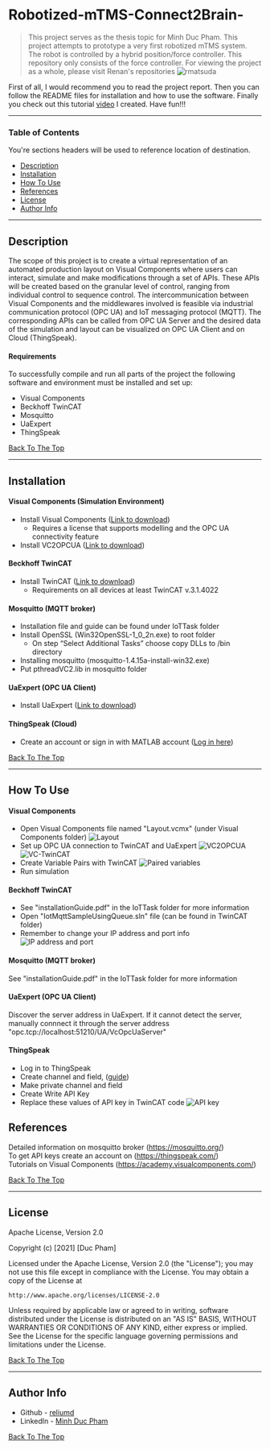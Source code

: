 # Robotized-mTMS-Connect2Brain-

> This project serves as the thesis topic for Minh Duc Pham. This project attempts to prototype a very first robotized mTMS system. The robot is controlled by a hybrid position/force controller. This repository only consists of the force controller. For viewing the project as a whole, please visit Renan's repositories ![rmatsuda](https://github.com/rmatsuda)

First of all, I would recommend you to read the project report. Then you can follow the README files for installation and how to use the software. Finally you check out this tutorial [video](https://youtu.be/iiVabQawqck) I created. Have fun!!!

---

### Table of Contents
You're sections headers will be used to reference location of destination.

- [Description](#description)
- [Installation](#installation)
- [How To Use](#how-to-use)
- [References](#references)
- [License](#license)
- [Author Info](#author-info)

---

## Description

The scope of this project is to create a virtual representation of an automated production layout on Visual Components where users can interact, simulate and make modifications through a set of APIs. These APIs will be created based on the granular level of control, ranging from individual control to sequence control. The intercommunication between Visual Components and the middlewares involved is feasible via industrial communication protocol (OPC UA) and IoT messaging protocol (MQTT). The corresponding APIs can be called from OPC UA Server and the desired data of the simulation and layout can be visualized on OPC UA Client and on Cloud (ThingSpeak).

#### Requirements
To successfully compile and run all parts of the project the following software and environment must be installed and set up:
* Visual Components
* Beckhoff TwinCAT
* Mosquitto
* UaExpert
* ThingSpeak

[Back To The Top](#AOLE-Project)

---

## Installation

#### Visual Components (Simulation Environment)
* Install Visual Components ([Link to download](https://www.visualcomponents.com/products/downloads/))
    - Requires a license that supports modelling and the OPC UA connectivity feature
* Install VC2OPCUA ([Link to download](https://github.com/SintefManufacturing/vc2opcua))

#### Beckhoff TwinCAT
* Install TwinCAT ([Link to download](http://www.beckhoff.com/TwinCAT/))
    - Requirements on all devices at least TwinCAT v.3.1.4022

#### Mosquitto (MQTT broker)
* Installation file and guide can be found under IoTTask folder
* Install OpenSSL (Win32OpenSSL-1_0_2n.exe) to root folder
    - On step “Select Additional Tasks” choose copy DLLs to /bin directory
* Installing mosquitto (mosquitto-1.4.15a-install-win32.exe)
* Put pthreadVC2.lib in mosquitto folder

#### UaExpert (OPC UA Client)
* Install UaExpert ([Link to download](https://www.unified-automation.com/downloads.html))

#### ThingSpeak (Cloud)
* Create an account or sign in with MATLAB account ([Log in here](https://thingspeak.com/login))

[Back To The Top](#AOLE-Project)

---

## How To Use

#### Visual Components
* Open Visual Components file named "Layout.vcmx" (under Visual Components folder)
![Layout](https://user-images.githubusercontent.com/63422870/103789610-e54f9f00-5048-11eb-8b9d-be63f795fc88.png)
* Set up OPC UA connection to TwinCAT and UaExpert
![VC2OPCUA](https://user-images.githubusercontent.com/63422870/103790474-eaf9b480-5049-11eb-9fb2-6b972687f026.PNG)
![VC-TwinCAT](https://user-images.githubusercontent.com/63422870/103791345-03b69a00-504b-11eb-8f67-0436d8bd39e2.png)
* Create Variable Pairs with TwinCAT
![Paired variables](https://user-images.githubusercontent.com/63422870/103791580-47a99f00-504b-11eb-9567-86f55389d950.png)
* Run simulation

#### Beckhoff TwinCAT
* See "installationGuide.pdf" in the IoTTask folder for more information
* Open "IotMqttSampleUsingQueue.sln" file (can be found in TwinCAT folder)
* Remember to change your IP address and port info
![IP address and port](https://user-images.githubusercontent.com/63422870/103790988-930f7d80-504a-11eb-8c4f-b2d24ebaedf4.png)

#### Mosquitto (MQTT broker)
See "installationGuide.pdf" in the IoTTask folder for more information

#### UaExpert (OPC UA Client)
Discover the server address in UaExpert. If it cannot detect the server, manually connnect it through the server address "opc.tcp://localhost:51210/UA/VcOpcUaServer"

#### ThingSpeak
* Log in to ThingSpeak
* Create channel and field, ([guide](https://www.youtube.com/watch?v=sBAuexThr30))
* Make private channel and field
* Create Write API Key
* Replace these values of API key in TwinCAT code
![API key](https://user-images.githubusercontent.com/63422870/103790777-52176900-504a-11eb-95b9-58852edecb04.png)

## References
Detailed information on mosquitto broker (https://mosquitto.org/)  
To get API keys create an account on (https://thingspeak.com/)  
Tutorials on Visual Components (https://academy.visualcomponents.com/)

[Back To The Top](#AOLE-Project)

---

## License

Apache License, Version 2.0

Copyright (c) [2021] [Duc Pham]

Licensed under the Apache License, Version 2.0 (the "License");
you may not use this file except in compliance with the License.
You may obtain a copy of the License at

    http://www.apache.org/licenses/LICENSE-2.0

Unless required by applicable law or agreed to in writing, software
distributed under the License is distributed on an "AS IS" BASIS,
WITHOUT WARRANTIES OR CONDITIONS OF ANY KIND, either express or implied.
See the License for the specific language governing permissions and
limitations under the License.

[Back To The Top](#AOLE-Project)

---

## Author Info

- Github - [reliumd](https://github.com/reliumd)
- LinkedIn - [Minh Duc Pham](https://www.linkedin.com/in/minh-duc-pham-468ba9a8/)  

[Back To The Top](#Robotized-mTMS-Connect2Brain-)
